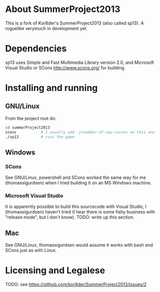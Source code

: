# About SummerProject2013
This is a fork of Kor8der's SummerProject2013 (also called sp13). A roguelike 
verymuch in development yet.

# Dependencies
sp13 uses Simple and Fast Multimedia Library version 2.0, and Microsoft Visual 
Studio or SCons <http://www.scons.org/> for building.

# Installing and running

## GNU/Linux
From the project root do:

```sh
cd summerProject2013
scons  			# I usually add -j<number-of-cpu-cores> on this one
./sp13 			# runs the game
```

## Windows
### SCons
See GNU/Linux, powershell and SCons worked the same way for me 
(thomassigurdsen) when I tried building it on an MS Windows machine.

### Microsoft Visual Studio
It is apparently possible to build this sourcecode with Visual Studio, I 
(thomassigurdsen) haven't tried (I hear there is some fishy business with 
"release mode", but I don't know).
TODO: write up this section.

## Mac
See GNU/Linux, thomassigurdsen would assume it works with bash and SCons just 
as with Linux.

# Licensing and Legalese
TODO: see <https://github.com/kor8der/SummerProject2013/issues/2>
